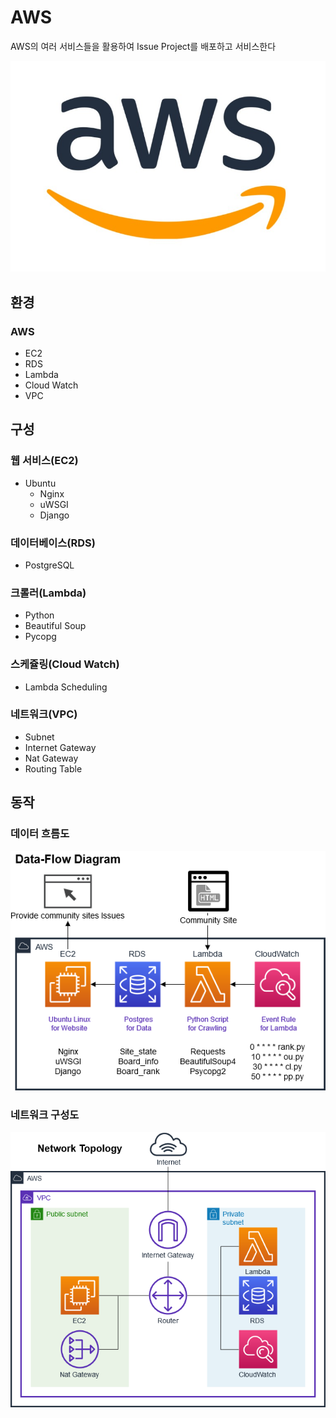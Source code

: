 # AWS

AWS의 여러 서비스들을 활용하여 Issue Project를 배포하고 서비스한다

![AWS%20e7393387e6a24494b9bde2961ca3fed2/aws.jpg](AWS%20e7393387e6a24494b9bde2961ca3fed2/aws.jpg)

## 환경

### AWS

- EC2
- RDS
- Lambda
- Cloud Watch
- VPC

## 구성

### 웹 서비스(EC2)

- Ubuntu
    - Nginx
    - uWSGI
    - Django

### 데이터베이스(RDS)

- PostgreSQL

### 크롤러(Lambda)

- Python
- Beautiful Soup
- Pycopg

### 스케쥴링(Cloud Watch)

- Lambda Scheduling

### 네트워크(VPC)

- Subnet
- Internet Gateway
- Nat Gateway
- Routing Table

## 동작

### 데이터 흐름도

![AWS%20e7393387e6a24494b9bde2961ca3fed2/service.jpg](AWS%20e7393387e6a24494b9bde2961ca3fed2/service.jpg)

### 네트워크 구성도

![AWS%20e7393387e6a24494b9bde2961ca3fed2/network.jpg](AWS%20e7393387e6a24494b9bde2961ca3fed2/network.jpg)